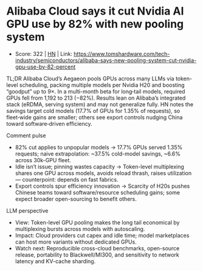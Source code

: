 # Alibaba Cloud says it cut Nvidia AI GPU use by 82% with new pooling system

- Score: 322 | [HN](https://news.ycombinator.com/item?id=45643163) | Link: https://www.tomshardware.com/tech-industry/semiconductors/alibaba-says-new-pooling-system-cut-nvidia-gpu-use-by-82-percent

TL;DR
Alibaba Cloud’s Aegaeon pools GPUs across many LLMs via token-level scheduling, packing multiple models per Nvidia H20 and boosting “goodput” up to 9×. In a multi-month beta for long‑tail models, required GPUs fell from 1,192 to 213 (−82%). Results lean on Alibaba’s integrated stack (eRDMA, serving system) and may not generalize fully. HN notes the savings target cold models (17.7% of GPUs for 1.35% of requests), so fleet‑wide gains are smaller; others see export controls nudging China toward software‑driven efficiency.

Comment pulse
- 82% cut applies to unpopular models → 17.7% GPUs served 1.35% requests; naive extrapolation: ~37.5% cold-model savings, ~6.6% across 30k-GPU fleet.
- Idle isn’t issue; pinning wastes capacity → Token-level multiplexing shares one GPU across models, avoids reload thrash, raises utilization — counterpoint: depends on fast fabrics.
- Export controls spur efficiency innovation → Scarcity of H20s pushes Chinese teams toward software/resource scheduling gains; some expect broader open-sourcing to benefit others.

LLM perspective
- View: Token-level GPU pooling makes the long tail economical by multiplexing bursts across models with autoscaling.
- Impact: Cloud providers cut capex and idle time; model marketplaces can host more variants without dedicated GPUs.
- Watch next: Reproducible cross-cloud benchmarks, open-source release, portability to Blackwell/MI300, and sensitivity to network latency and KV-cache sharding.
